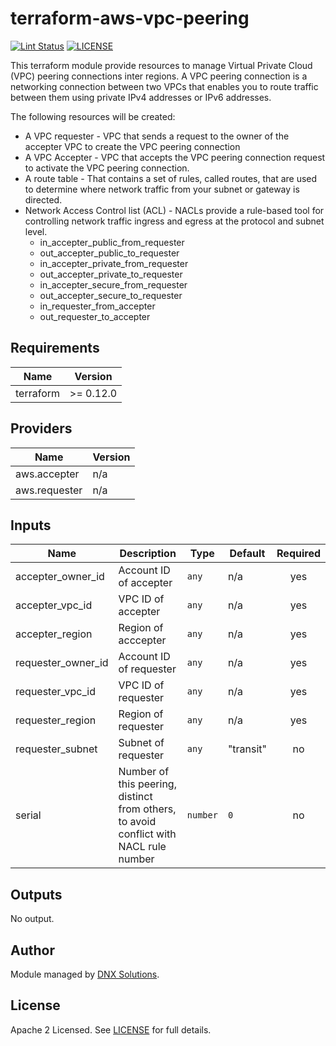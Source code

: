 # terraform-aws-vpc-peering

[![Lint Status](https://github.com/DNXLabs/terraform-aws-vpc-peering-inter-region/workflows/Lint/badge.svg)](https://github.com/DNXLabs/terraform-aws-vpc-peering-inter-region/actions)
[![LICENSE](https://img.shields.io/github/license/DNXLabs/terraform-aws-vpc-peering-inter-region)](https://github.com/DNXLabs/terraform-aws-vpc-peering-inter-region/blob/master/LICENSE)

This terraform module provide resources to manage Virtual Private Cloud (VPC) peering connections inter regions. A VPC peering connection is a networking connection between two VPCs that enables you to route traffic between them using private IPv4 addresses or IPv6 addresses.

The following resources will be created:

 - A VPC requester - VPC that sends a request to the owner of the accepter VPC to create the VPC peering connection
 - A VPC Accepter - VPC  that accepts the VPC peering connection request to activate the VPC peering connection.
 - A route table  - That contains a set of rules, called routes, that are used to determine where network traffic from your subnet or gateway is directed.
 - Network Access Control list (ACL) - NACLs provide a rule-based tool for controlling network traffic ingress and egress at the protocol and subnet level.
     - in_accepter_public_from_requester
     - out_accepter_public_to_requester
     - in_accepter_private_from_requester
     - out_accepter_private_to_requester
     - in_accepter_secure_from_requester
     - out_accepter_secure_to_requester
     - in_requester_from_accepter
     - out_requester_to_accepter

<!--- BEGIN_TF_DOCS --->

## Requirements

| Name | Version |
|------|---------|
| terraform | >= 0.12.0 |

## Providers

| Name | Version |
|------|---------|
| aws.accepter | n/a |
| aws.requester | n/a |

## Inputs

| Name | Description | Type | Default | Required |
|------|-------------|------|---------|:--------:|
| accepter\_owner\_id | Account ID of accepter | `any` | n/a | yes |
| accepter\_vpc\_id | VPC ID of accepter | `any` | n/a | yes |
| accepter\_region | Region of acccepter | `any` | n/a | yes |
| requester\_owner\_id | Account ID of requester | `any` | n/a | yes |
| requester\_vpc\_id | VPC ID of requester | `any` | n/a | yes |
| requester\_region | Region of requester | `any` | n/a | yes |
| requester\_subnet | Subnet of requester | `any` | "transit" | no |
| serial | Number of this peering, distinct from others, to avoid conflict with NACL rule number | `number` | `0` | no |

## Outputs

No output.

<!--- END_TF_DOCS --->

## Author

Module managed by [DNX Solutions](https://github.com/DNXLabs).

## License

Apache 2 Licensed. See [LICENSE](https://github.com/DNXLabs/terraform-aws-vpc-peering-inter-region/blob/master/LICENSE) for full details.
